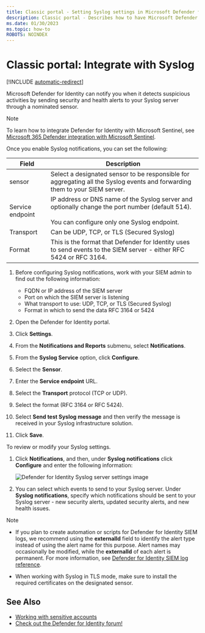 ```yaml
---
title: Classic portal - Setting Syslog settings in Microsoft Defender for Identity
description: Classic portal - Describes how to have Microsoft Defender for Identity notify you (by email or by Defender for Identity event forwarding) when it detects suspicious activities
ms.date: 01/30/2023
ms.topic: how-to
ROBOTS: NOINDEX
---
```


# Classic portal: Integrate with Syslog

[!INCLUDE [automatic-redirect](../includes/automatic-redirect.md)]

Microsoft Defender for Identity can notify you when it detects suspicious activities by sending security and health alerts to your Syslog server through a nominated sensor.

> [!NOTE]
> To learn how to integrate Defender for Identity with Microsoft Sentinel, see [Microsoft 365 Defender integration with Microsoft Sentinel](/azure/sentinel/microsoft-365-defender-sentinel-integration).

Once you enable Syslog notifications, you can set the following:

|Field|Description|
|---------|---------------|
|sensor|Select a designated sensor to be responsible for aggregating all the Syslog events and forwarding them to your SIEM server.|
|Service endpoint|IP address or DNS name of the Syslog server and optionally change the port number (default 514).<br><br>You can configure only one Syslog endpoint.|
|Transport|Can be UDP, TCP, or TLS (Secured Syslog)|
|Format|This is the format that Defender for Identity uses to send events to the SIEM server - either RFC 5424 or RFC 3164.|

1. Before configuring Syslog notifications, work with your SIEM admin to find out the following information:

    - FQDN or IP address of the SIEM server
    - Port on which the SIEM server is listening
    - What transport to use: UDP, TCP, or TLS (Secured Syslog)
    - Format in which to send the data RFC 3164 or 5424

1. Open the Defender for Identity portal.
1. Click **Settings**.
1. From the **Notifications and Reports** submenu, select **Notifications**.
1. From the **Syslog Service** option, click **Configure**.
1. Select the **Sensor**.
1. Enter the **Service endpoint** URL.
1. Select the **Transport** protocol (TCP or UDP).
1. Select the format (RFC 3164 or RFC 5424).
1. Select **Send test Syslog message** and then verify the message is received in your Syslog infrastructure solution.
1. Click **Save**.

To review or modify your Syslog settings.

1. Click **Notifications**, and then, under **Syslog notifications** click **Configure** and enter the following information:

    ![Defender for Identity Syslog server settings image](media/syslog.png)

1. You can select which events to send to your Syslog server. Under **Syslog notifications**, specify which notifications should be sent to your Syslog server - new security alerts, updated security alerts, and new health issues.

> [!NOTE]
>
> - If you plan to create automation or scripts for Defender for Identity SIEM logs, we recommend using the **externalId** field to identify the alert type instead of using the alert name for this purpose. Alert names may occasionally be modified, while the **externalId** of each alert is permanent. For more information, see [Defender for Identity SIEM log reference](cef-format-sa.md).
>
> - When working with Syslog in TLS mode, make sure to install the required certificates on the designated sensor.

## See Also

- [Working with sensitive accounts](/defender-for-identity/entity-tags)
- [Check out the Defender for Identity forum!](<https://aka.ms/MDIcommunity>)
